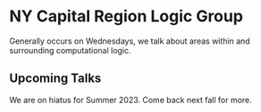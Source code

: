 # NY Capital Region Logic Group

Generally occurs on Wednesdays, we talk about areas within and surrounding computational logic.

## Upcoming Talks
We are on hiatus for Summer 2023. Come back next fall for more.  
